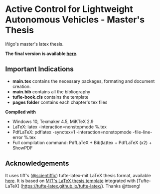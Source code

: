 ﻿# Active Control for Lightweight Autonomous Vehicles - Master's Thesis
Iñigo's master's latex thesis.

**The final version is available [here](https://github.com/imartinezl/MIT-Media-Lab-latex-thesis/blob/master/main_backup.pdf).**

## Important Indications
-	**main.tex** contains the necessary packages, formating and document creation.
-	**main.bib** contains all the bibliography
-	**tufle-book.cls** contains the template
-	**pages folder** contains each chapter's tex files

**Compiled with**
-	Windows 10, Texmaker 4.5, MiKTeX 2.9
-	LaTeX: latex -interaction=nonstopmode %.tex
-	PdfLaTeX:  pdflatex -synctex=1 -interaction=nonstopmode -file-line-error %.tex
-	Full compilation command: PdfLaTeX + Bib(la)tex + PdfLaTeX (x2) + ShowPDF


## Acknowledgements
It uses tiff's ([@scientiffic](https://twitter.com/scientiffic)) tufte-latex-mit LaTeX thesis format, available [here](https://github.com/ttseng/tufte-latex-mit).  It is based on [MIT's LaTeX thesis template](http://web.mit.edu/thesis/tex/) integrated with [Tufte-LaTeX] (https://tufte-latex.github.io/tufte-latex/).  Thanks @ttseng!
